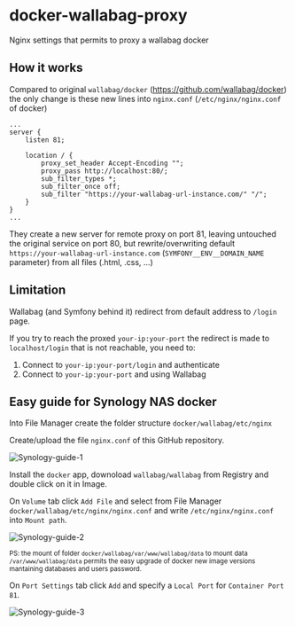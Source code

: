 # docker-wallabag-proxy
Nginx settings that permits to proxy a wallabag docker

## How it works
Compared to original `wallabag/docker` (https://github.com/wallabag/docker) the only change is these new lines into `nginx.conf` (`/etc/nginx/nginx.conf` of docker)
```
...
server {
    listen 81;

    location / {
        proxy_set_header Accept-Encoding "";
        proxy_pass http://localhost:80/;
        sub_filter_types *;
        sub_filter_once off;
        sub_filter "https://your-wallabag-url-instance.com/" "/";
    }
}
...
```
They create a new server for remote proxy on port 81, leaving untouched the original service on port 80, but rewrite/overwriting default `https://your-wallabag-url-instance.com` (`SYMFONY__ENV__DOMAIN_NAME` parameter) from all files (.html, .css, ...)

## Limitation
Wallabag (and Symfony behind it) redirect from default address to `/login` page.

If you try to reach the proxed `your-ip:your-port` the redirect is made to `localhost/login` that is not reachable, you need to: 
1. Connect to `your-ip:your-port/login` and authenticate
2. Connect to `your-ip:your-port` and using Wallabag

## Easy guide for Synology NAS docker
Into File Manager create the folder structure `docker/wallabag/etc/nginx`

Create/upload the file `nginx.conf` of this GitHub repository.

![Synology-guide-1](https://user-images.githubusercontent.com/1734343/148547046-caf46941-88f5-4746-aa96-deaa64189b4d.png)

Install the `docker` app, downoload `wallabag/wallabag` from Registry and double click on it in Image.

On `Volume` tab click `Add File` and select from File Manager `docker/wallabag/etc/nginx/nginx.conf` and write `/etc/nginx/nginx.conf` into `Mount path`.

![Synology-guide-2](https://user-images.githubusercontent.com/1734343/148547300-db5949bf-eb32-4c53-992d-6e435f16555b.png)

<sub>PS: the mount of folder `docker/wallabag/var/www/wallabag/data` to mount data `/var/www/wallabag/data` permits the easy upgrade of docker new image versions mantaining databases and users password.</sub>

On `Port Settings` tab click `Add` and specify a `Local Port` for `Container Port` `81`.

![Synology-guide-3](https://user-images.githubusercontent.com/1734343/148547803-fa0925cb-8253-44b6-9905-c66ef1f1c684.png)

